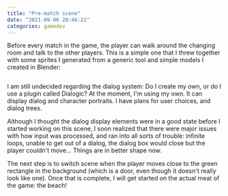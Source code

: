 ```yaml
---
title: "Pre-match scene"
date: "2021-09-06 20:46:22"
categories: gamedev
---
```


Before every match in the game, the player can walk around the changing room and talk to the other players. This is a simple one that I threw together with some sprites I generated from a generic tool and simple models I created in Blender:

<img src="https://i.imgur.com/g8hf1Kl.jpg" alt="" />

I am still  undecided regarding the dialog system: Do I create my own, or do I use a plugin called Dialogic? At the moment, I'm using my own. It can display dialog and character portraits. I have plans for user choices, and dialog trees.

Although I thought the dialog display elements were in a good state before I started working on this scene, I soon realized that there were major issues with how input was processed, and ran into all sorts of trouble: infinite loops, unable to get out of a dialog, the dialog box would close but the player couldn't move... Things are in better shape now.

The next step is to switch scene when the player moves close to the green rectangle in the background (which is a door, even though it doesn't really look like one).  Once that is complete, I will get started on the actual meat of the game: the beach!